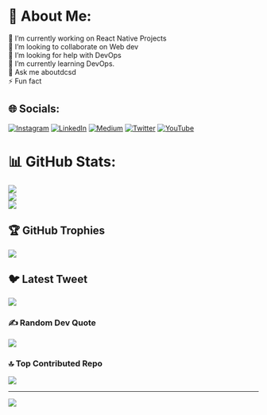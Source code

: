# 💫 About Me:

🔭 I’m currently working on React Native Projects <br>👯 I’m looking to collaborate on Web dev <br>🤝 I’m looking for help with DevOps<br>🌱 I’m currently learning DevOps. <br>💬 Ask me aboutdcsd<br>⚡ Fun fact

## 🌐 Socials:

[![Instagram](https://img.shields.io/badge/Instagram-%23E4405F.svg?logo=Instagram&logoColor=white)](https://instagram.com/https://instagram.com/withbhavnish) [![LinkedIn](https://img.shields.io/badge/LinkedIn-%230077B5.svg?logo=linkedin&logoColor=white)](https://linkedin.com/in/https://linkedin.com/in/bhavnishbhardwaj) [![Medium](https://img.shields.io/badge/Medium-12100E?logo=medium&logoColor=white)](https://medium.com/@https://medium.com/withbhavnish) [![Twitter](https://img.shields.io/badge/Twitter-%231DA1F2.svg?logo=Twitter&logoColor=white)](https://twitter.com/https://twitter.com/mr_bhavnish) [![YouTube](https://img.shields.io/badge/YouTube-%23FF0000.svg?logo=YouTube&logoColor=white)](https://youtube.com/@https://www.youtube.com/c/bhavnish%20bhardwaj)

# 📊 GitHub Stats:

![](https://github-readme-stats.vercel.app/api?username=bhavnish15&theme=shades-of-purple&hide_border=true&include_all_commits=true&count_private=false)<br/>
![](https://github-readme-streak-stats.herokuapp.com/?user=bhavnish15&theme=shades-of-purple&hide_border=true)<br/>
![](https://github-readme-stats.vercel.app/api/top-langs/?username=bhavnish15&theme=shades-of-purple&hide_border=true&include_all_commits=true&count_private=false&layout=compact)

## 🏆 GitHub Trophies

![](https://github-profile-trophy.vercel.app/?username=bhavnish15&theme=radical&no-frame=true&no-bg=false&margin-w=4)

## 🐦 Latest Tweet

[![](https://gtce.itsvg.in/api?username=https://twitter.com/mr_bhavnish)](https://github.com/VishwaGauravIn/github-twitter-card-embed)

### ✍️ Random Dev Quote

![](https://quotes-github-readme.vercel.app/api?type=horizontal&theme=gruvbox)

### 🔝 Top Contributed Repo

![](https://github-contributor-stats.vercel.app/api?username=bhavnish15&limit=5&theme=onedark&combine_all_yearly_contributions=true)

---

[![](https://visitcount.itsvg.in/api?id=bhavnish15&icon=1&color=0)](https://visitcount.itsvg.in)

<!-- Proudly created with GPRM ( https://gprm.itsvg.in ) -->
